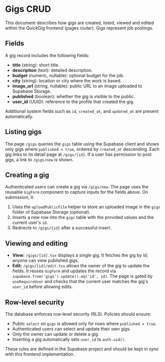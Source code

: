 # Gigs CRUD

This document describes how gigs are created, listed, viewed and edited within the QuickGig frontend (pages router). Gigs represent job postings.

## Fields

A gig record includes the following fields:

- **title** (string): short title.
- **description** (text): detailed description.
- **budget** (numeric, nullable): optional budget for the job.
- **city** (string): location or city where the work is based.
- **image_url** (string, nullable): public URL to an image uploaded to Supabase Storage.
- **published** (boolean): whether the gig is visible to the public.
- **user_id** (UUID): reference to the profile that created the gig.

Additional system fields such as `id`, `created_at`, and `updated_at` are present automatically.

## Listing gigs

The page `/gigs` queries the `gigs` table using the Supabase client and shows only gigs where `published = true`, ordered by `created_at` descending. Each gig links to its detail page at `/gigs/[id]`. If a user has permission to post gigs, a link to `/gigs/new` is shown.

## Creating a gig

Authenticated users can create a gig via `/gigs/new`. The page uses the reusable `GigForm` component to capture inputs for the fields above. On submission, it:

1. Uses the `uploadPublicFile` helper to store an uploaded image in the `gigs` folder of Supabase Storage (optional).
2. Inserts a new row into the `gigs` table with the provided values and the current user's `id`.
3. Redirects to `/gigs/{id}` after a successful insert.

## Viewing and editing

- **View:** `/gigs/[id].tsx` displays a single gig. It fetches the gig by id; anyone can view published gigs.
- **Edit:** `/gigs/[id]/edit.tsx` allows the owner of the gig to update the fields. It reuses `GigForm` and updates the record via `supabase.from('gigs').update().eq('id', id)`. The page is gated by `useRequireUser` and checks that the current user matches the gig's `user_id` before allowing edits.

## Row‑level security

The database enforces row‑level security (RLS). Policies should ensure:

- Public `select` on `gigs` is allowed only for rows where `published = true`.
- Authenticated users can select and update their own gigs.
- Only the owner can update or delete a gig.
- Inserting a gig automatically sets `user_id` to `auth.uid()`.

These rules are defined in the Supabase project and should be kept in sync with this frontend implementation.
